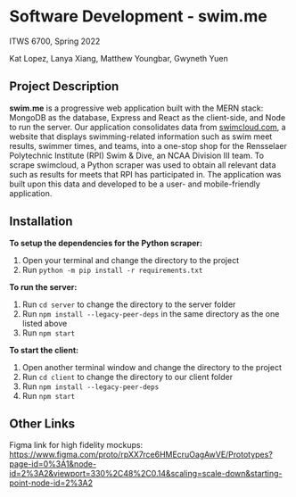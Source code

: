 # Software Development - swim.me
ITWS 6700, Spring 2022

Kat Lopez, Lanya Xiang, Matthew Youngbar, Gwyneth Yuen

## Project Description
**swim.me** is a progressive web application built with the MERN stack: MongoDB as the database, Express and React as the client-side, and Node to run the server. Our application consolidates data from [swimcloud.com](https://www.swimcloud.com), a website that displays swimming-related information such as swim meet results, swimmer times, and teams, into a one-stop shop for the Rensselaer Polytechnic Institute (RPI) Swim & Dive, an NCAA Division III team. To scrape swimcloud, a Python scraper was used to obtain all relevant data such as results for meets that RPI has participated in. The application was built upon this data and developed to be a user- and mobile-friendly application.

## Installation
**To setup the dependencies for the Python scraper:**
1. Open your terminal and change the directory to the project
2. Run `python -m pip install -r requirements.txt`

**To run the server:**
1. Run `cd server` to change the directory to the server folder
2. Run `npm install --legacy-peer-deps` in the same directory as the one listed above
3. Run `npm start`

**To start the client:**
1. Open another terminal window and change the directory to the project
2. Run `cd client` to change the directory to our client folder
3. Run `npm install --legacy-peer-deps`
4. Run `npm start`

## Other Links
Figma link for high fidelity mockups: https://www.figma.com/proto/rpXX7rce6HMEcruOagAwVE/Prototypes?page-id=0%3A1&node-id=2%3A2&viewport=330%2C48%2C0.14&scaling=scale-down&starting-point-node-id=2%3A2
